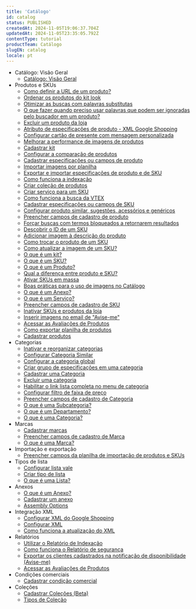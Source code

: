 ```yaml
---
title: 'Catálogo'
id: catalog
status: PUBLISHED
createdAt: 2024-11-05T19:06:37.704Z
updatedAt: 2024-11-05T23:35:05.792Z
contentType: tutorial
productTeam: Catálogo
slugEN: catalog
locale: pt
---
```


- Catálogo: Visão Geral
    - [Catálogo: Visão Geral](/pt/docs/tutorials/catalogo-visao-geral)
- Produtos e SKUs
    - [Como definir a URL de um produto?](/pt/docs/tutorials/como-definir-a-url-de-um-produto)
    - [Ordenar os produtos do kit look](/pt/docs/tutorials/como-ordenar-os-produtos-do-kitlook)
    - [Otimizar as buscas com palavras substitutas](/pt/docs/tutorials/otimizar-as-buscas-com-palavras-substitutas)
    - [O que fazer quando preciso usar palavras que podem ser ignoradas pelo buscador em um produto?](/pt/docs/tutorials/o-que-fazer-quando-preciso-usar-para-um-produto-palavras-que-podem-ser)
    - [Excluir um produto da loja](/pt/docs/tutorials/como-excluir-um-produto-da-loja)
    - [Atributo de especificações de produto - XML Google Shopping](/pt/docs/tutorials/atributo-de-especificacoes-de-produto-xml-googleshopping)
    - [Configurar cartão de presente com mensagem personalizada](/pt/docs/tutorials/configurando-cartao-de-presente-com-mensagem-personalizada)
    - [Melhorar a performance de imagens de produtos](/pt/docs/tutorials/melhorando-a-performance-de-imagens-do-site)
    - [Cadastrar kit](/pt/docs/tutorials/cadastrando-kit)
    - [Configurar a comparação de produtos](/pt/docs/tutorials/configurando-a-comparacao-de-produtos)
    - [Cadastrar especificações ou campos de produto](/pt/docs/tutorials/cadastrar-especificacoes-ou-campos-de-produto)
    - [Importar imagens por planilha](/pt/docs/tutorials/importando-imagens-por-planilha)
    - [Exportar e importar especificações de produto e de SKU](/pt/docs/tutorials/exportar-e-importar-especificacoes-de-produto-e-de-sku)
    - [Como funciona a indexação](/pt/docs/tutorials/entendendo-o-funcionamento-da-indexacao)
    - [Criar coleção de produtos](/pt/docs/tutorials/criando-colecao-de-produtos)
    - [Criar serviço para um SKU](/pt/docs/tutorials/criando-servico-para-um-sku)
    - [Como funciona a busca da VTEX](/pt/docs/tutorials/como-funciona-a-busca-da-vtex)
    - [Cadastrar especificações ou campos de SKU](/pt/docs/tutorials/cadastrar-especificacoes-ou-campos-de-sku)
    - [Configurar produto similar, sugestões, acessórios e genéricos](/pt/docs/tutorials/configurando-produto-similar-sugestoes-acessorios-e-genericos)
    - [Preencher campos de cadastro de produto](/pt/docs/tutorials/campos-de-cadastro-de-produto)
    - [Forçar buscas com termos bloqueados a retornarem resultados](/pt/docs/tutorials/forcar-buscas-com-termos-bloqueados-a-retornarem-resultados)
    - [Descobrir o ID de um SKU](/pt/docs/tutorials/descobrir-o-id-de-um-sku)
    - [Adicionar imagem à descrição do produto](/pt/docs/tutorials/adicionar-imagem-a-descricao-do-produto)
    - [Como trocar o produto de um SKU](/pt/docs/tutorials/como-trocar-o-produto-de-um-sku)
    - [Como atualizar a imagem de um SKU?](/pt/docs/tutorials/como-atualizar-a-imagem-de-um-sku)
    - [O que é um kit?](/pt/docs/tutorials/o-que-e-um-kit)
    - [O que é um SKU?](/pt/docs/tutorials/o-que-e-um-sku)
    - [O que é um Produto?](/pt/docs/tutorials/o-que-e-um-produto)
    - [Qual a diferença entre produto e SKU?](/pt/docs/tutorials/qual-a-diferenca-entre-produto-e-sku)
    - [Ativar SKUs em massa](/pt/docs/tutorials/ativar-skus-em-massa)
    - [Boas práticas para o uso de imagens no Catálogo](/pt/docs/tutorials/boas-praticas-para-o-uso-de-imagens-no-catalogo)
    - [O que é um Anexo?](/pt/docs/tutorials/o-que-e-um-anexo)
    - [O que é um Serviço?](/pt/docs/tutorials/o-que-e-um-servico)
    - [Preencher campos de cadastro de SKU](/pt/docs/tutorials/campos-de-cadastro-de-sku)
    - [Inativar SKUs e produtos da loja](/pt/docs/tutorials/inativar-skus-e-produtos-da-loja)
    - [Inserir imagens no email de "Avise-me"](/pt/docs/tutorials/inserir-imagens-no-email-de-avise-me)
    - [Acessar as Avaliações de Produtos](/pt/docs/tutorials/acessar-as-avaliacoes-de-produtos)
    - [Como exportar planilha de produtos](/pt/docs/tutorials/como-exportar-planilha-de-produtos)
    - [Cadastrar produtos](/pt/docs/tutorials/cadastrando-produtos)
- Categorias
    - [Inativar e reorganizar categorias](/pt/docs/tutorials/inativar-e-reorganizar-categorias)
    - [Configurar Categoria Similar](/pt/docs/tutorials/configurando-categoria-similar)
    - [Configurar a categoria global](/pt/docs/tutorials/configurando-a-categoria-global)
    - [Criar grupo de especificações em uma categoria](/pt/docs/tutorials/criando-grupo-de-especificacoes-em-uma-categoria)
    - [Cadastrar uma Categoria](/pt/docs/tutorials/cadastrar-uma-categoria)
    - [Excluir uma categoria](/pt/docs/tutorials/excluir-uma-categoria)
    - [Habilitar o link lista completa no menu de categoria](/pt/docs/tutorials/habilitando-o-link-lista-completa-no-menu-de-categoria)
    - [Configurar filtro de faixa de preço](/pt/docs/tutorials/configurando-filtro-de-faixa-de-preco)
    - [Preencher campos de cadastro de Categoria](/pt/docs/tutorials/campos-de-cadastro-de-categoria)
    - [O que é uma Subcategoria?](/pt/docs/tutorials/o-que-e-uma-subcategoria)
    - [O que é um Departamento?](/pt/docs/tutorials/o-que-e-um-departamento)
    - [O que é uma Categoria?](/pt/docs/tutorials/o-que-e-uma-categoria)
- Marcas
    - [Cadastrar marcas](/pt/docs/tutorials/cadastrando-marcas)
    - [Preencher campos de cadastro de Marca](/pt/docs/tutorials/campos-de-cadastro-de-marca)
    - [O que é uma Marca?](/pt/docs/tutorials/o-que-e-uma-marca)
- Importação e exportação
    - [Preencher campos da planilha de importação de produtos e SKUs](/pt/docs/tutorials/preencher-campos-da-planilha-de-importacao)
- Tipos de lista
    - [Configurar lista vale](/pt/docs/tutorials/configurando-lista-vale)
    - [Criar tipo de lista](/pt/docs/tutorials/criando-tipo-de-lista)
    - [O que é uma Lista?](/pt/docs/tutorials/o-que-e-uma-lista)
- Anexos
    - [O que é um Anexo?](/pt/docs/tutorials/o-que-e-um-anexo)
    - [Cadastrar um anexo](/pt/docs/tutorials/cadastrar-um-anexo)
    - [Assembly Options](/pt/docs/tutorials/assembly-options)
- Integração XML
    - [Configurar XML do Google Shopping](/pt/docs/tutorials/como-configurar-xml-do-google-shopping)
    - [Configurar XML](/pt/docs/tutorials/configurando-xml)
    - [Como funciona a atualização do XML](/pt/docs/tutorials/entendendo-a-atualizacao-do-xml)
- Relatórios
    - [Utilizar o Relatório de Indexação](/pt/docs/tutorials/utilizar-o-relatorio-de-indexacao)
    - [Como funciona o Relatório de segurança](/pt/docs/tutorials/entendendo-o-relatorio-de-seguranca)
    - [Exportar os clientes cadastrados na notificação de disponibilidade (Avise-me)](/pt/docs/tutorials/exportar-os-clientes-cadastrados-no-avise-me)
    - [Acessar as Avaliações de Produtos](/pt/docs/tutorials/acessar-as-avaliacoes-de-produtos)
- Condições comerciais
    - [Cadastrar condição comercial](/pt/docs/tutorials/como-cadastrar-condicao-comercial)
- Coleções
    - [Cadastrar Coleções (Beta)](/pt/docs/tutorials/cadastrar-colecoes-beta)
    - [Tipos de Coleção](/pt/docs/tutorials/tipos-de-colecao)
